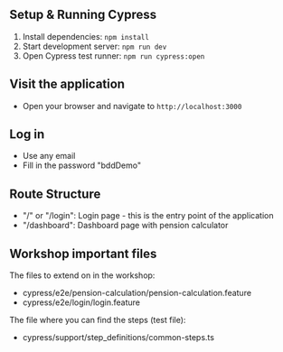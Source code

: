 ## Setup & Running Cypress

1. Install dependencies: `npm install`
2. Start development server: `npm run dev`
3. Open Cypress test runner: `npm run cypress:open`

## Visit the application

- Open your browser and navigate to `http://localhost:3000`

## Log in

- Use any email
- Fill in the password "bddDemo"

## Route Structure

- "/" or "/login": Login page - this is the entry point of the application
- "/dashboard": Dashboard page with pension calculator

## Workshop important files

The files to extend on in the workshop:
- cypress/e2e/pension-calculation/pension-calculation.feature
- cypress/e2e/login/login.feature

The file where you can find the steps (test file):
- cypress/support/step_definitions/common-steps.ts